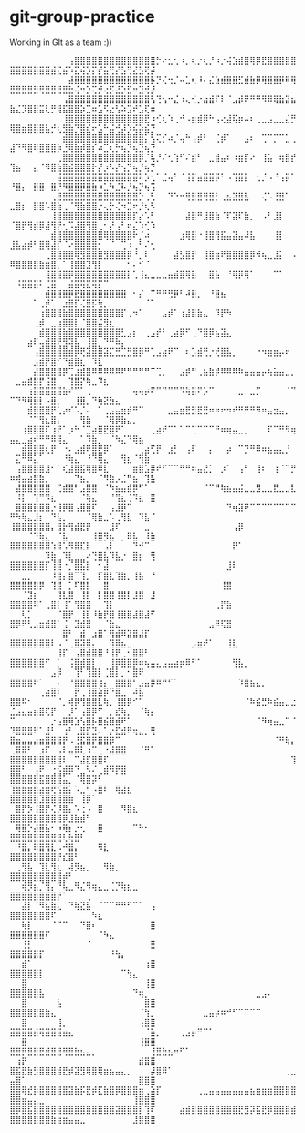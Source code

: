 # git-group-practice
Working in GIt as a team :))

⠀⠀⠀⠀⠀⠀⠀⠀⠀⠀⢠⣿⣿⣿⣿⣿⣿⣿⣿⣿⣿⣿⣿⣿⣿⡓⠔⣂⢂⠰⡀⢆⡐⢆⡘⠰⡐⢬⣱⣾⣿⢿⡿⣟⣿⣿⣿⣿⣿⣿⣿⣿⣿⣿⣿⣿⣾⣍⣮⠱⣍⢮⡱⡍⡞⣥⢛⡜⣣⢛⣜⣣⢟⡼
⠀⠀⠀⠀⠀⠀⠀⠀⠀⠀⣼⣿⣿⣿⣿⣿⣿⣿⣿⣿⣿⣿⣿⣿⡧⡙⢌⢒⡈⠤⣁⢆⠸⠄⣌⣱⣾⣿⣿⣋⣾⣷⡿⢿⣿⣿⡿⠿⢿⣿⣿⣿⣿⣻⢿⣿⣿⣿⣿⣗⢬⠲⡱⢍⡺⢔⡫⣜⡱⣋⠶⣹⢞⡼
⠀⠀⠀⠀⠀⠀⠀⠀⠀⢠⣿⣿⣿⣿⣿⣿⣿⣿⣿⣿⣿⣿⣿⣿⢣⢙⢢⠒⣌⠰⢄⢊⡐⣴⣾⠏⠇⠈⣠⡾⠟⠛⠛⠻⠿⢿⣷⣽⣦⣷⣌⡹⣿⣿⣭⢇⡛⢿⣯⣿⣿⡵⣉⠶⣡⠫⣔⢣⠵⣩⠞⣡⢏⠶
⠀⠀⠀⠀⠀⠀⠀⠀⠀⢸⣿⣿⣿⣿⣿⣿⣿⣿⣿⣿⣿⣿⣿⣟⠰⢊⢆⠱⢀⠚⠠⣶⣾⡿⠓⢠⢔⣼⢯⡶⠤⠆⢀⣀⣠⣀⣀⣌⡛⢿⣿⣶⣿⣿⣿⣧⡚⢆⣻⣷⡙⣿⣎⠖⣡⠓⣬⢚⡼⡱⢮⡵⣮⡙
⠀⠀⠀⠀⠀⠀⠀⠀⠀⣾⣿⣿⣿⣿⣿⣿⣿⣿⣿⣿⣿⣿⣿⡅⢣⢍⡊⠴⡈⢤⠓⢠⡾⠃⠀⢈⡾⠁⠀⠀⣠⠆⠀⢉⠉⡉⠉⣁⢀⣼⠙⠻⣿⠿⣿⣿⣿⡷⣘⢿⣷⡾⣿⡎⠴⣉⢆⡓⢦⡙⢦⣙⢦⡙
⠀⠀⠀⠀⠀⠀⠀⠀⢀⣿⣿⣿⣿⣿⣿⣿⣿⣿⣿⣿⣿⣿⡿⡈⢧⡘⠌⢂⢱⠋⠌⣾⠃⠀⣀⣾⣤⠆⠰⣶⡏⠔⠀⢸⣥⠀⢶⣿⡞⢹⣦⠀⠀⣄⠈⠻⣿⣷⣿⣮⣿⣿⣿⡗⡜⡰⠣⡜⢢⡙⢦⡘⢦⡙
⠀⠀⠀⠀⠀⠀⠀⠀⣼⣿⣿⣿⣿⣿⣿⣿⣿⣿⣿⣿⣿⣿⠇⡱⢂⠁⣈⢤⠃⠈⢸⡟⣴⣿⣿⡿⠃⠠⢹⣿⡇⠀⢂⡘⠠⠘⢠⡿⠁⠘⣿⡄⠀⣿⣿⠀⣿⡙⠻⣿⣿⡿⣿⣷⠰⣁⠳⣈⠧⡘⢦⡙⢦⢩
⠀⠀⠀⠀⠀⠀⠀⢀⣿⣿⣿⣿⣿⣿⣿⣿⣿⣿⣿⣿⣿⣿⡑⢀⢃⠀⠀⠙⠑⠒⢿⣿⣿⢻⣿⡃⢀⣦⣽⣿⣧⠀⠀⢌⠡⢘⣿⠁⠀⣀⣿⡆⠀⣿⣿⠡⣿⣷⢀⠈⢻⣷⣿⣿⡐⢄⡓⢌⠲⣉⠖⡘⢆⠣
⠀⠀⠀⠀⠀⠀⠀⢸⣿⣿⣿⣿⣿⣿⣿⣿⣿⣿⣿⣿⣿⡏⡔⠡⠃⠀⠀⠀⠀⠀⣼⣿⠛⣸⣿⣷⠈⠏⣽⠏⣷⡀⠀⠠⠃⣸⡇⠀⠀⠈⣿⡟⢻⣾⡿⣼⢻⡟⢂⠩⣼⣿⢻⣿⢀⠂⡜⢠⠃⠖⣌⠱⢊⠱
⠀⠀⠀⠀⠀⠀⠀⣾⣿⣿⣿⣿⣿⣿⣿⣿⢿⣿⣿⣿⣿⠗⡈⠴⠀⠀⠀⠀⠀⣰⢿⣿⠐⢸⣿⢻⣯⣤⣽⣤⠼⣧⠀⠀⠀⢸⡇⠀⠀⣸⣧⣴⡾⠃⣿⢿⣼⡏⠈⠔⣿⣿⣿⣿⡂⠀⠈⠀⢉⠰⢀⠃⠌⢂
⠀⠀⠀⠀⠀⠀⢀⣿⣿⣿⣿⢿⣻⣿⣿⣿⣻⣿⣿⣿⡿⠘⡀⠇⠀⠀⠀⠀⣼⣣⣿⡟⠀⢸⣿⣶⠟⣿⣿⣿⣿⡿⠺⢦⣀⣸⡅⠀⠠⠿⣿⣿⣿⣿⣷⣶⣿⡀⠁⢸⣿⣿⣹⢻⡇⠀⠀⠀⠀⠂⠄⠊⠈⠀
⠀⠀⠀⠀⠀⠀⢸⣿⣿⣿⡿⣿⣿⣿⣿⣿⣿⣿⣿⣿⡇⢁⢸⣄⣀⣀⣀⣤⣾⣿⢿⣷⠀⠀⣿⣧⠀⠘⢿⡿⢿⠁⠀⠀⠀⠉⠁⠀⠀⠀⠸⣿⣿⣿⠇⢈⣿⠀⠀⣼⣿⢿⣟⢿⡏⠉⠀⠀⠀⠀⠀⠀⠀⠀
⠀⠀⠀⠀⠀⠀⣾⣿⣿⣿⡿⣟⣿⣿⣿⣿⣿⣿⣿⣿⠀⠂⡌⠀⠉⠛⠛⢛⡿⠃⠼⣿⡀⠀⠘⣿⣦⠀⠀⠀⠀⠀⠀⠀⠀⠀⠀⠀⠀⠀⠀⠀⠀⠁⢀⡾⠁⠀⣰⣿⡏⢌⣿⡯⢷⡀⠀⠀⠀⠀⠀⠀⠈⠁
⠀⠀⠀⠀⠀⢰⣿⣿⣿⣷⣿⣿⣿⣿⣿⣿⣿⣿⣿⡏⢀⠲⠁⠀⠀⠀⣠⡾⠁⢰⣼⣿⣷⣄⠀⠹⡟⠳⠀⠀⠀⠀⠀⠀⠀⠀⠀⠀⠀⠀⠀⠀⠀⢀⡾⠀⣀⣰⣿⣿⡇⠈⣿⣿⣬⣻⣆⠀⠀⠀⠀⠀⠀⠀
⠀⠀⠀⠀⠀⣾⣿⣿⣿⣷⣿⣿⣿⣿⣿⣿⣿⣿⣿⣃⣠⡆⠀⢀⣠⡞⠃⢀⣴⡿⠋⢀⠙⣿⡿⣦⣽⣄⠀⠀⠀⠀⠀⠀⠀⠀⠀⠀⠀⠀⠀⠀⣴⠏⢤⣾⣿⢟⣻⢽⣧⠀⢸⣿⡀⠙⠛⠷⡄⠀⠀⠀⠀⠀
⠀⠀⠀⠀⢠⣿⣿⣿⣿⣿⣾⡿⢟⣽⣿⣿⣽⣍⣛⣉⣛⣿⡿⠛⢁⣠⣴⠟⠉⠀⠆⣡⣾⢛⡐⢞⣿⣧⡀⠀⠀⠀⠐⠲⣶⣶⡤⠖⠀⠀⠀⠀⠀⣠⣾⡟⣿⠊⠙⣾⣿⣆⠀⠹⣇⠀⠀⠀⠀⠀⠀⠀⠀⠀
⠀⠀⠀⠀⣼⣿⣿⣿⣿⡿⢉⣰⣾⣿⠿⠿⠿⠿⠿⠟⠛⠛⠛⠛⠉⢉⡀⠀⠀⣠⡾⠛⢀⣦⣷⡾⠿⠿⠿⠷⣤⣤⣤⡤⢦⣥⣤⣀⡀⠀⣀⣤⣾⣿⡟⢨⣿⠀⠀⢹⣿⡝⢷⣀⠹⣆⠀⠀⠀⠀⠀⠀⠀⠀
⠀⠀⠀⢰⣿⣿⣿⣿⣿⣷⠞⠋⠁⢀⠀⠀⠀⠀⠀⠀⠀⢤⢤⡴⠟⠛⠙⠛⠛⠻⢷⣿⠟⡡⠉⠀⠀⠀⠀⣀⠀⣀⡋⠀⠀⠀⠀⠈⠙⠉⠙⠻⢿⣿⡇⠠⣿⡀⠀⠀⢸⣿⡀⠙⢷⣝⣳⣄⠀⠀⠀⠀⠀⠀
⠀⠀⠀⣾⣿⣿⣿⡟⢁⡴⠎⠡⡈⠄⠀⠁⢀⣠⣤⣶⡾⠛⠉⠀⠀⠀⠀⣀⣤⣶⣟⣻⣟⣛⠶⠶⠖⠲⠞⠛⠛⠛⠻⠶⣤⣲⣤⡀⠀⠀⠀⠀⠈⠉⢻⣆⣿⡄⠀⠀⠀⢻⣷⠀⠀⠈⢿⡿⣷⣄⡀⠀⠀⠀
⠀⠀⢰⣿⣿⣿⠏⢰⡟⠁⡰⠓⠈⣉⣴⣿⣟⣿⠟⠁⠀⠀⠀⠀⢀⣴⠞⠉⠁⠁⠉⢉⠉⠉⠉⠛⠶⢶⣤⣀⡀⠀⠀⠀⠏⠉⠛⠻⢶⣤⣄⣀⣴⠞⠛⠛⠿⢿⣄⠀⠀⠁⠹⣷⡀⠀⠈⠳⣌⠙⢿⣦⠀⠀
⠀⠀⣾⣿⣿⣿⢆⡟⠀⠐⠄⣠⣾⠟⣿⣟⡿⠁⠀⠀⠀⠀⢀⣴⢋⡟⠀⣰⡃⠀⢠⠏⠀⠀⡄⠀⠀⡴⠀⠉⡙⠛⠿⠶⣦⣤⣄⡘⠀⠀⣍⠛⠿⣅⠁⠀⠀⠀⠘⢷⣄⠀⠘⠙⢿⣄⠀⠀⢻⣆⠈⢻⣷⠀
⠀⢠⣿⣿⣿⣿⣸⠂⠁⢎⣼⣿⣯⢿⣿⠿⣇⠀⠀⠀⠀⣶⣿⣡⡿⠞⠋⠉⠉⠛⠛⠶⣤⣜⡁⠀⡰⠁⠀⢠⠃⠀⢸⠆⠀⢰⠈⠉⡛⠶⢾⣤⣴⣿⣷⡀⠀⠀⠀⠀⠙⣦⡀⠀⠈⠻⣷⡠⣈⠛⣦⠀⢹⣧
⠀⣼⣿⣿⣿⣿⣿⠀⢉⣾⣿⠃⣠⣿⣿⠀⠈⠳⣦⣤⣾⡿⠋⠁⠀⠀⠀⠀⠀⠀⠀⠀⠀⠈⠉⠛⢷⣦⣤⣬⣀⣀⣻⣀⣀⣟⣀⣀⣇⠀⠸⡇⠀⢹⠛⠻⣆⠀⠀⠀⠀⠈⢷⣄⠀⠀⠘⢻⣆⢈⠹⣆⠀⣿
⠀⣿⣿⣿⣿⣿⣿⡐⢸⡿⣿⢠⣿⣿⠏⠀⠀⢠⣸⡿⠉⠀⠀⠀⠀⠀⠀⠀⠀⠀⠀⠀⠀⠀⠀⠀⠀⠙⢶⣽⠟⠉⠉⠉⠉⠉⠉⠉⠉⠛⠳⢷⣄⣸⡆⠀⠙⣧⡀⠀⠀⠀⠈⢿⣷⣀⠡⢀⢻⣇⠀⠹⣧⠈
⢸⣿⣿⣿⣿⣿⣿⡄⣻⡗⢻⣾⣟⡟⠀⠀⠀⣸⠏⠀⠀⠀⠀⣀⠀⠀⠀⠀⠀⠀⠀⠀⠀⠀⠀⠀⠀⠀⢠⡿⠀⠀⠀⠀⠀⠀⠀⠀⠀⠀⠀⠀⠈⠙⢷⣄⠀⠈⣧⠀⠀⠀⠀⢸⣿⡻⣦⠀⡀⠿⣧⠀⠸⣷
⣿⣿⣿⣿⣿⣿⣿⢱⣿⢡⠻⣿⣏⡇⠀⠀⢠⡇⠀⠀⠀⠙⠚⠉⠀⠀⠀⠀⠀⠀⠀⠀⠀⠀⠀⠀⠀⠀⡟⠁⠀⠀⠀⠀⠀⠀⠀⠀⠀⠀⠀⠀⠀⠀⠀⠹⣷⣀⠹⣇⣀⣀⠔⢙⣿⣧⠹⣧⡐⠀⣿⡆⠀⢻
⣿⣿⣿⣿⣿⣿⡏⢸⣿⠐⡈⣿⣯⡇⠀⠂⣼⠀⠀⠀⠀⠀⠀⠀⠀⠀⠀⠀⠀⠀⠀⠀⠀⠀⠀⠀⠀⣸⠇⠀⠀⠀⠀⠀⠀⠀⠀⠀⠀⠀⠀⣀⡀⠀⠀⠀⠸⣿⡄⣿⠉⢹⡀⠀⡏⣿⣇⢹⣷⡀⢸⣧⠀⠘
⣿⣿⣿⣿⣿⡿⠀⢹⣿⠀⡁⠏⣿⡇⠀⠀⣿⠀⠀⠀⠀⠀⠀⠀⠀⠀⠀⠀⠀⠀⠀⠀⠀⠀⠀⠀⢸⣿⠀⠀⠀⠀⠀⠀⠀⠀⠀⠀⠀⠀⠀⠈⣹⡆⠀⠀⠀⢹⣇⣿⠀⢸⡇⠀⡇⣿⣿⢸⣿⡇⣸⣿⠀⣸
⣿⣿⣿⣿⠿⠁⢀⣿⡇⢸⠁⢻⣿⣿⠀⠀⢹⡇⠀⠀⠀⠀⠀⠀⠀⠀⠀⠀⠀⠀⠀⠀⠀⠀⠀⢀⡟⣷⠀⠀⠀⠀⠀⠀⠀⠀⠀⠀⠀⠀⠀⢇⡁⠀⠀⠀⠀⠈⣿⡟⠀⢸⡇⠸⣷⡟⣿⢸⣿⣿⣼⣿⣼⠋
⣿⡿⠟⢃⣠⣶⣾⣿⠁⢨⠀⣹⣾⣿⠀⠀⠈⣷⣄⠀⠀⠀⠀⠀⠀⠀⠀⠀⠀⠀⠀⠀⠀⠀⣠⠿⢯⣿⠀⠀⠀⠀⠀⠀⠀⠀⠀⠀⠀⠀⠀⠀⠀⠀⠀⠀⠀⠀⣿⠃⠀⣾⠀⣰⣿⠁⢻⣾⠿⣽⣿⣼⡏⠀
⣿⣿⣿⣿⣿⣿⣿⠇⠠⠈⢀⣿⣽⣿⡄⠀⠀⢹⣿⣦⣀⠀⠀⠀⠀⠀⠀⠀⠀⠀⠀⣠⣶⠞⠁⠀⠀⢸⣇⠀⠀⠀⠀⠀⠀⠀⠀⠀⠀⠀⠀⠀⠀⠀⠀⠀⠀⢸⡏⠀⢠⣿⣾⣿⣿⠘⢸⡟⢀⠂⣿⣿⠃⠀
⣿⣿⣿⣿⣿⣿⠋⠀⡁⠀⢨⣿⣾⣿⡇⠀⠀⢸⡿⣿⣿⡿⠶⢦⣤⣄⣠⣤⣴⡶⠿⠋⠁⠀⠀⠀⠀⠀⢻⣧⡀⠀⠀⠀⠀⠀⠀⠀⠀⠀⠀⠀⠀⠀⠀⠀⣠⡿⠀⠀⢹⠃⢹⣿⡇⢈⣿⡇⡀⠂⣿⠟⠀⠀
⣿⣿⣿⣿⠟⠁⠀⠀⠄⠀⠘⣿⣿⣿⣿⢰⡄⠀⣿⣿⣿⠃⣠⣤⡿⠿⠛⠋⠁⠀⠀⠀⠀⠀⠀⠀⠀⠀⠀⠹⣿⣦⣄⡀⠀⠀⠀⠀⠀⠀⠀⠀⠀⠀⢀⣴⣿⠇⠀⠀⡟⢀⢸⣿⣵⡿⠙⣿⣀⠀⠼⣧⠀⠀
⣿⣿⠯⠂⠀⠀⠀⠀⠈⡀⢾⡿⢻⣿⣿⣇⢷⡀⢸⣿⡿⠊⠁⠀⠀⠀⠀⠀⠀⠀⠀⠀⠀⠀⠀⠀⠀⠀⠀⠀⠈⠷⣮⣛⠷⣮⣤⣀⣐⣈⣠⣄⣤⣶⣿⢏⡟⠀⠀⡸⠁⢠⣿⡿⠋⠀⡀⣞⢷⡀⠀⠈⢷⡄
⠉⠀⠀⠀⠀⠀⠀⡐⣠⣿⢿⣱⢣⣿⡧⣿⣮⣿⣾⠟⠁⠀⠀⠀⠀⠀⠀⠀⠀⠀⠀⠀⠀⠀⠀⠀⠀⠀⠀⠀⠀⠀⠈⠻⢶⣤⣀⠉⠈⠹⣿⣿⣿⠟⠁⣸⠃⠀⢰⠃⢀⣿⡏⣙⠄⠁⡔⣏⣾⠟⢶⣄⡀⢻
⣿⣶⣤⣤⣴⣶⣿⣿⣿⡟⠠⢘⣯⣿⡟⣿⣿⡿⠉⠀⠀⠀⠀⠀⠀⠀⠀⠀⠀⠀⠀⠀⠀⠀⠀⠀⠀⠀⠀⠀⠀⠀⠀⠀⠀⠈⠛⢷⡄⢀⣿⣿⠃⠀⣰⠏⠀⢠⠇⣤⡿⢇⠰⠉⢀⠐⣼⣿⣿⠀⠀⠈⠛⠁
⣿⣿⣿⣿⣿⣿⣿⣿⣿⠇⠀⠉⣼⣏⣿⣿⠏⠀⠀⠀⠀⠀⠀⠀⠀⠀⠀⠀⠀⠀⠀⠀⠀⠀⠀⠀⠀⠀⠀⠀⠀⠀⠀⠀⠀⠀⠀⠀⢹⣿⣿⠃⠀⢠⠟⠀⢐⣫⣾⡿⠙⣀⠣⠌⢀⣾⠻⡟⣿⠀⠀⠀⠀⠀
⣿⣿⣿⣿⣿⣯⣿⣿⣿⣥⡀⠈⢿⣿⡽⠃⠀⠀⠀⠀⠀⠀⠀⠀⠀⠀⠀⠀⠀⠀⠀⠀⠀⠀⠀⠀⠀⠀⠀⠀⠀⠀⠀⠀⠀⠀⠀⠀⠀⢹⣿⣷⣶⣿⣴⣶⢟⢫⣿⡅⠡⣀⠃⠠⣿⠇⠀⢿⣼⣆⠀⠀⠀⠀
⣿⣿⣿⣿⣿⣹⣿⣿⣿⣿⣷⠀⢸⡿⠁⠀⠀⠀⠀⠀⠀⠀⠀⠀⠀⠀⠀⠀⠀⠀⠀⠀⠀⠀⠀⠀⠀⠀⠀⠀⠀⠀⠀⠀⠀⠀⠀⠀⠀⠀⣿⡟⡳⢨⣿⡟⢌⡸⣿⡄⠡⢐⠠⠀⣿⠀⠀⠀⠻⣿⣆⠀⠀⠀
⣿⣿⣿⣿⣯⣿⣿⣿⣿⡿⣸⣷⣾⠃⠀⠀⠀⠀⠀⠀⠀⠀⠀⠀⠀⠀⠀⠀⠀⠀⠀⠀⠀⠀⠀⠀⠀⠀⠀⠀⠀⠀⠀⠀⠀⠀⠀⠀⠀⠀⢿⣿⡑⣼⣿⣧⠂⠰⢿⡆⡐⢂⠀⠀⣿⠀⠀⠀⠀⠀⠉⠓⠂⠀
⣿⣿⣿⣿⣿⣿⣿⣿⣿⢇⢷⣿⠃⠀⠀⠀⠀⠀⠀⠀⠀⠀⠀⠀⠀⠀⠀⠀⠀⠀⠀⠀⠀⠀⠀⠀⠀⠀⠀⠀⠀⠀⠀⠀⠀⠀⠀⠀⠀⠀⠘⣿⡄⠿⣿⢻⣇⠠⠚⣿⡄⠀⠀⠀⠻⣇⠀⠀⠀⠀⠀⠀⠀⠀
⣿⣿⣿⣿⣿⣿⣿⣿⡟⣎⣿⠃⠀⠀⠀⠀⠀⠀⠀⠀⠀⠀⠀⠀⠀⠀⠀⠀⠀⠀⠀⠀⠀⠀⠀⠀⠀⠀⠀⠀⠀⠀⠀⠀⠀⠀⠀⠀⠀⠀⢀⢻⣧⠀⢹⣇⢻⣆⠀⢼⡻⣦⡀⠀⠀⠻⣷⡀⠀⠀⠀⠀⠀⠀
⣿⣿⣿⣿⣿⣿⣿⣿⣿⡾⠃⠀⠀⠀⠀⠀⠀⠀⠀⠀⠀⠀⠀⠀⠀⠀⠀⠀⠀⠀⠀⠀⠀⠀⠀⠀⠀⠀⠀⠀⠀⠀⠀⠀⠀⠀⠀⠀⠀⠀⠀⢾⡻⣦⡈⢻⡄⠙⢧⣀⠻⣌⠻⢶⣄⣀⢈⡙⢷⣆⣀⠀⠀⠀
⣿⣿⣿⣿⣿⣿⣿⣿⡟⠁⠀⠀⠀⢀⠀⠀⠀⠀⠀⠀⠀⠀⠀⠀⠀⠀⠀⠀⠀⠀⠀⠀⠀⠀⠀⠀⠀⠀⠀⠀⠀⠀⠀⠀⠀⠀⠀⠀⠀⠀⠀⣼⡇⠈⠻⣦⣷⣄⠀⠙⢷⣝⣧⠀⠈⠉⠉⠛⠛⠋⠉⠁⠀⢠
⣿⣿⣿⣿⣿⣿⣿⠏⠀⠀⠀⠀⠀⠀⠳⣆⠀⠀⠀⠀⠀⠀⠀⠀⠀⠀⠀⠀⠀⠀⠀⠀⠀⠀⠀⠀⠀⠀⠀⠀⠀⠀⠀⠀⠀⠀⠀⠀⠀⠀⠀⢷⡇⠀⠀⠀⠈⠉⠉⠀⠀⠙⣿⠆⠀⠀⠀⠀⠀⠀⠀⠀⠀⣿
⣿⣿⣿⣿⣿⣿⠏⠀⠀⠀⠀⠀⠀⠀⠀⠈⠳⣄⠀⠀⠀⠀⠀⠀⠀⠀⠀⠀⠀⠀⠀⠀⠀⠀⠀⠀⠀⠀⠀⠀⠀⠀⠀⠀⠀⠀⠀⠀⠀⠀⠀⢸⡇⠀⠀⠀⠀⠀⠀⠀⠀⠀⠈⠀⠀⠀⠀⠀⠀⠀⠀⠀⠀⣿
⣿⣿⣿⣿⣿⡏⠀⠀⠀⠀⠀⠀⠀⠀⠀⠀⠀⠘⢳⡄⠀⠀⠀⠀⠀⠀⠀⠀⠀⠀⠀⠀⠀⠀⠀⠀⠀⠀⠀⠀⠀⠀⠀⠀⠀⠀⠀⠀⠀⠀⠀⣾⠁⠀⠀⠀⠀⠀⠀⠀⠀⠀⠀⠀⠀⠀⠀⠀⠀⠀⠀⠀⢰⣿
⣿⣿⣿⣿⣿⡇⠀⠀⠀⠀⠀⠀⠀⠀⠀⠀⠀⠀⠀⠉⢳⣄⠀⠀⠀⠀⠀⠀⠀⠀⠀⠀⠀⠀⠀⠀⠀⠀⠀⠀⠀⠀⠀⠀⠀⠀⠀⠀⠀⠀⠀⣿⠀⠀⠀⠀⠀⠀⠀⠀⠀⠀⠀⠀⠀⠀⠀⠀⠀⠀⠀⠀⢸⣿
⣿⣿⣿⣿⣿⣧⠀⠀⠀⠀⠀⠀⠀⠀⠀⠀⠀⠀⠀⠀⠀⠙⢶⡀⠀⠀⠀⠀⠀⠀⠀⠀⠀⠀⠀⠀⠀⠀⠀⠀⠀⠀⣀⣠⠄⠀⠀⠀⠀⠀⠀⣿⠀⠀⠀⠀⠀⣧⠀⠀⠀⠀⠀⠀⠀⠀⠀⠀⠀⠀⠀⠀⣿⣿
⣿⣿⣿⣿⣟⣿⣷⣄⠀⠀⠀⠀⠀⠀⠀⠀⠀⠀⠀⠀⠀⠀⠈⢳⡀⠀⠀⠀⠀⠀⠀⠀⠀⣀⣤⡴⠶⠚⠋⠉⠉⠉⠉⠀⠀⠀⠀⠀⠀⠀⠀⣿⠀⠀⠀⠀⠀⢸⡀⠀⠀⠀⠀⠀⠀⠀⠀⠀⠀⠀⠀⢠⣿⣿
⣽⣿⣿⣿⣾⢿⣽⣿⣿⣶⣄⠀⠀⠀⠀⠀⠀⠀⠀⠀⠀⠀⠀⠈⣷⡀⠀⠀⠀⢀⣠⡶⠛⠉⠁⠀⠀⠀⠀⠀⠀⠀⠀⠀⠀⠀⠀⠀⠀⠀⠀⣿⠀⠀⠀⠀⠀⠀⠀⠀⠀⠀⠀⠀⠀⠀⠀⠀⠀⠀⠀⢸⣿⣿
⣿⣿⡿⣿⣿⣟⣾⣿⣿⢿⣿⣷⣦⣄⡀⠀⠀⠀⠀⠀⠀⠀⠀⠀⢸⣿⣷⣦⠶⠋⠁⠀⠀⠀⠀⠀⠀⠀⠀⠀⠀⠀⠀⠀⠀⠀⠀⠀⠀⠀⢰⡟⠀⠀⠀⠀⠀⠀⠀⠀⠀⠀⠀⠀⠀⠀⠀⠀⠀⠀⠀⣾⣿⣿
⣿⣯⣟⣷⣻⣿⣿⣿⣾⣟⡾⣽⣻⢿⣿⢿⣶⣦⣤⣄⡀⠀⠀⠀⡼⣿⠿⠁⠀⠀⠀⠀⠀⠀⠀⠀⠀⠀⠀⠀⠀⠀⠀⠀⠀⠀⠀⢀⣀⣤⣿⠁⠀⠀⠀⠀⠀⠀⠀⠀⠀⠀⠀⠀⠀⠀⠀⠀⠀⠀⠀⣿⣿⣿
⣿⣿⢿⣞⡷⣿⣿⣿⣿⣿⣽⣷⡯⣟⡾⣏⣷⣿⡿⣿⣿⣿⣶⢀⣵⡏⠀⠀⠀⠀⠀⠀⢀⣀⣤⣤⣤⣤⣤⣤⣤⣦⣶⣶⣶⣿⣿⣿⣿⣿⣿⣶⣤⣄⣀⠀⠀⠀⠀⠀⠀⠀⠀⠀⠀⠀⠀⠀⠀⠀⢸⣿⣿⣿
⣿⡿⣿⣯⣿⣿⣿⣿⣿⣿⣿⣿⣿⣿⣿⣿⣿⣿⣽⣿⣿⣿⡇⢹⠏⠀⠀⠀⠀⣴⣾⣿⣿⣿⣿⣿⣿⣿⣿⣟⣻⡽⣯⣟⡿⣿⣿⣿⣾⣿⣿⣿⣿⣿⣿⣿⣷⣶⣶⣤⣤⣀⠀⠀⠀⠀⠀⠀⠀⠀⣸⣿⣿⣿
